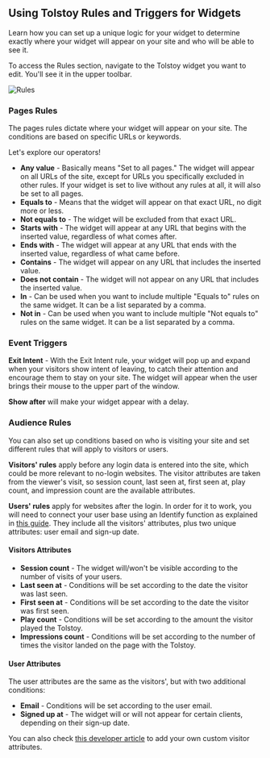 ## Using Tolstoy Rules and Triggers for Widgets

Learn how you can set up a unique logic for your widget to determine exactly where your widget will appear on your site and who will be able to see it.

To access the Rules section, navigate to the Tolstoy widget you want to edit. You'll see it in the upper toolbar.

![Rules](https://downloads.intercomcdn.com/i/o/922331829/865745c0db852c1ffa58dc18/image.png)

### Pages Rules

The pages rules dictate where your widget will appear on your site. The conditions are based on specific URLs or keywords.

Let's explore our operators!

- **Any value** - Basically means "Set to all pages." The widget will appear on all URLs of the site, except for URLs you specifically excluded in other rules. If your widget is set to live without any rules at all, it will also be set to all pages.
- **Equals to** - Means that the widget will appear on that exact URL, no digit more or less.
- **Not equals to** - The widget will be excluded from that exact URL.
- **Starts with** - The widget will appear at any URL that begins with the inserted value, regardless of what comes after.
- **Ends with** - The widget will appear at any URL that ends with the inserted value, regardless of what came before.
- **Contains** - The widget will appear on any URL that includes the inserted value.
- **Does not contain** - The widget will not appear on any URL that includes the inserted value.
- **In** - Can be used when you want to include multiple "Equals to" rules on the same widget. It can be a list separated by a comma.
- **Not in** - Can be used when you want to include multiple "Not equals to" rules on the same widget. It can be a list separated by a comma.

### Event Triggers

**Exit Intent** - With the Exit Intent rule, your widget will pop up and expand when your visitors show intent of leaving, to catch their attention and encourage them to stay on your site. The widget will appear when the user brings their mouse to the upper part of the window.

**Show after** will make your widget appear with a delay.

### Audience Rules

You can also set up conditions based on who is visiting your site and set different rules that will apply to visitors or users.

**Visitors' rules** apply before any login data is entered into the site, which could be more relevant to no-login websites. The visitor attributes are taken from the viewer's visit, so session count, last seen at, first seen at, play count, and impression count are the available attributes.

**Users' rules** apply for websites after the login. In order for it to work, you will need to connect your user base using an Identify function as explained in [this guide](https://tolstoy.gitbook.io/tolstoy/javascript-sdk/identify). They include all the visitors' attributes, plus two unique attributes: user email and sign-up date.

#### Visitors Attributes

- **Session count** - The widget will/won't be visible according to the number of visits of your users.
- **Last seen at** - Conditions will be set according to the date the visitor was last seen.
- **First seen at** - Conditions will be set according to the date the visitor was first seen.
- **Play count** - Conditions will be set according to the amount the visitor played the Tolstoy.
- **Impressions count** - Conditions will be set according to the number of times the visitor landed on the page with the Tolstoy.

#### User Attributes

The user attributes are the same as the visitors', but with two additional conditions:

- **Email** - Conditions will be set according to the user email.
- **Signed up at** - The widget will or will not appear for certain clients, depending on their sign-up date.

You can also check [this developer article](https://tolstoy.gitbook.io/tolstoy/javascript-sdk/identify) to add your own custom visitor attributes.

